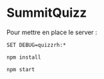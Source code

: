 SummitQuizz
=======

Pour mettre en place le server :

```
SET DEBUG=quizzrh:*
```   
```
npm install
```

```
npm start
```



